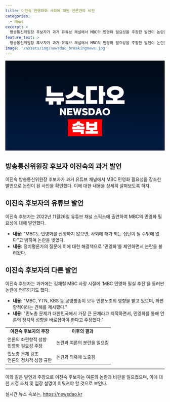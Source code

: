 ```yaml
---
title: 이진숙 민영화와 사회에 해된 언론관의 비판
categories:
  - News
excerpt: >
  방송통신위원장 후보자가 과거 유튜브 채널에서 MBC의 민영화 필요성을 주장한 발언이 논란을 일으키고 있다. 이후보자는 MBC가 민영화를 실시하지 않으면 사회에 해가 되는 집단이 된다며 MBC의 민영화를 촉구하고, 언론의 좌편향과 관련해 논란을 빚었다. 또한, 이후보자가 2012년에 MBC 민영화 밀실 추진으로 논란을 일으킨 사실도 확인되었다.
feature_text: >
  방송통신위원장 후보자가 과거 유튜브 채널에서 MBC의 민영화 필요성을 주장한 발언이 논란을 일으키고 있다. 이후보자는 MBC가 민영화를 실시하지 않으면 사회에 해가 되는 집단이 된다며 MBC의 민영화를 촉구하고, 언론의 좌편향과 관련해 논란을 빚었다. 또한, 이후보자가 2012년에 MBC 민영화 밀실 추진으로 논란을 일으킨 사실도 확인되었다.
image: '/assets/img/newsdao_breakingnews.jpg'
---
```


<p><img src="/assets/img/newsdao_breakingnews.jpg" alt="implanttips 속보" /></p>

<h2>방송통신위원장 후보자 이진숙의 과거 발언</h2>

<p data-ke-size="size16">이진숙 방송통신위원장 후보자가 과거 유튜브 채널에서 MBC 민영화 필요성을 강조한 발언으로 논란이 된 사안을 확인했다. 이에 대한 내용을 상세히 살펴보도록 하자.</p>

<h2>이진숙 후보자의 유튜브 발언</h2>

<p data-ke-size="size16">이진숙 후보자는 2022년 11월26일 유튜브 채널 스픽스에 출연하여 MBC의 민영화 필요성에 대해 발언했다.</p>

<ul>
  <li><b>내용</b>: "MBC도 민영화를 진행하지 않으면, 사회에 해가 되는 집단이 될 수밖에 없다"고 밝히며 논란을 빚었다.</li>
  <li><b>내용</b>: 정치평론가의 질문에 이에 대한 해결책으로 '민영화'를 제안하면서 논란을 불러왔다.</li>
</ul>

<h2>이진숙 후보자의 다른 발언</h2>

<p data-ke-size="size16">이진숙 후보자는 과거에는 김재철 MBC 사장 시절에 'MBC 민영화 밀실 추진'을 둘러싼 논란에 연루되기도 했다.</p>

<ul>
  <li><b>내용</b>: "MBC, YTN, KBS 등 공영방송이 모두 언론노조의 영향을 받고 있으며, 좌편향적이라는 견해를 제시했다."</li>
  <li><b>내용</b>: "민노총 문제가 대한민국에서 가장 큰 문제라고 지적하면서, 민영화를 통해 언론의 정치적 성향을 바로잡아야 한다고 주장했다."</li>
</ul>

<table>
    <tbody>
        <tr>
            <td style="text-align: center; height: 17px;"><b>이진숙 후보자의 주장</b></td>
            <td style="text-align: center; height: 17px;"><b>이후의 결과</b></td>
        </tr>
        <tr>
            <td>언론의 좌편향적 성향<br>민영화 필요성 주장</td>
            <td>논란과 여론의 분란을 일으킴</td>
        </tr>
        <tr>
            <td>민노총 문제 강조<br>언론의 정치적 성향 규탄</td>
            <td>논란과 의혹에 노출됨</td>
        </tr>
    </tbody>
</table>

<hr>

<p data-ke-size="size16">이와 같은 발언과 주장으로 이진숙 후보자는 여론의 논란과 비판을 일으켰으며, 이에 대한 시정 조치 및 입장 설명이 이뤄져야 할 것으로 보인다.</p>
실시간 뉴스 속보는, <a href="https://newsdao.kr" rel="dofollow">https://newsdao.kr</a>



